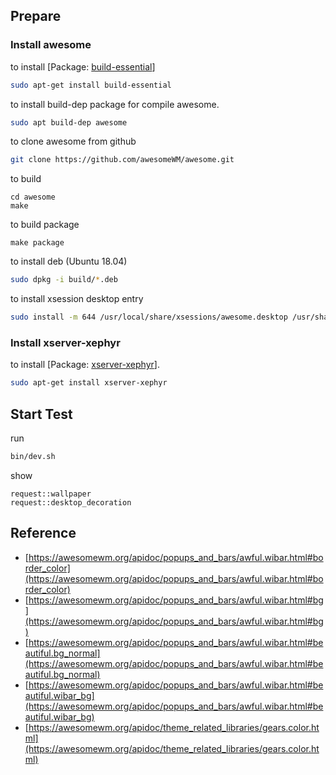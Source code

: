 
## Prepare

### Install awesome

to install [Package: [build-essential](https://packages.ubuntu.com/bionic/build-essential)]

``` sh
sudo apt-get install build-essential
```

to install build-dep package for compile awesome.

``` sh
sudo apt build-dep awesome
```

to clone awesome from github

``` sh
git clone https://github.com/awesomeWM/awesome.git
```

to build

```
cd awesome
make
```

to build package

```
make package
```

to install deb (Ubuntu 18.04)

``` sh
sudo dpkg -i build/*.deb
```

to install xsession desktop entry

```sh
sudo install -m 644 /usr/local/share/xsessions/awesome.desktop /usr/share/xsessions/awesome.desktop
```

### Install xserver-xephyr

to install [Package: [xserver-xephyr](https://packages.ubuntu.com/bionic/xserver-xephyr)].

``` sh
sudo apt-get install xserver-xephyr
```

## Start Test

run

``` sh
bin/dev.sh
```

show

```
request::wallpaper
request::desktop_decoration
```

## Reference

* [https://awesomewm.org/apidoc/popups_and_bars/awful.wibar.html#border_color](https://awesomewm.org/apidoc/popups_and_bars/awful.wibar.html#border_color)
* [https://awesomewm.org/apidoc/popups_and_bars/awful.wibar.html#bg](https://awesomewm.org/apidoc/popups_and_bars/awful.wibar.html#bg)
* [https://awesomewm.org/apidoc/popups_and_bars/awful.wibar.html#beautiful.bg_normal](https://awesomewm.org/apidoc/popups_and_bars/awful.wibar.html#beautiful.bg_normal)
* [https://awesomewm.org/apidoc/popups_and_bars/awful.wibar.html#beautiful.wibar_bg](https://awesomewm.org/apidoc/popups_and_bars/awful.wibar.html#beautiful.wibar_bg)
* [https://awesomewm.org/apidoc/theme_related_libraries/gears.color.html](https://awesomewm.org/apidoc/theme_related_libraries/gears.color.html)

